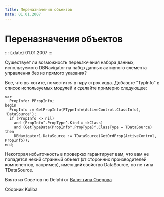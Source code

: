 ```yaml
---
Title: Переназначения объектов
Date: 01.01.2007
---
```



Переназначения объектов
=======================

::: {.date}
01.01.2007
:::

Существует ли возможность переключения набора данных, используемого
DBNavigator на набор данных активного элемента управления без из прямого
указания?

Все, что вы хотите, поместится в пару строк кода. Добавьте \"TypInfo\" в
список используемых модулей и сделайте примерно следующее:

    var
      PropInfo: PPropInfo;
    begin
      PropInfo := GetPropInfo(PTypeInfo(ActiveControl.ClassInfo), 'DataSource');
      if (PropInfo <> nil)
        and (PropInfo^.PropType^.Kind = tkClass)
        and (GetTypeData(PropInfo^.PropType)^.ClassType = TDataSource) then
        DBNavigator1.DataSource := TDataSource(GetOrdProp(ActiveControl, PropInfo));
    end;

Некоторая избыточность в проверках гарантирует вам, что вам не попадется
некий странный объект (от сторонних производителей компонентов,
например), имеющий свойство DataSource, но не типа TDataSource.

Взято из Советов по Delphi от [Валентина Озерова](mailto:webmaster@webinspector.com)

Сборник Kuliba
